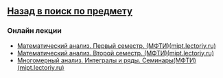 ## [Назад в поиск по предмету](https://github.com/ifanzilka/Mathematics_KPFU/blob/master/links/mathematical-analysis.md)

### Онлайн лекции
* [Математический анализ. Первый семестр. (МФТИ)(mipt.lectoriy.ru)](https://mipt.lectoriy.ru/course/Maths-Basic_Analysis)
* [Математический анализ. Второй семестр. (МФТИ)(mipt.lectoriy.ru)](https://mipt.lectoriy.ru/course/Maths-Basic_Analysis-2sem)
* [Многомерный анализ. Интегралы и ряды. Семинары(МФТИ)(mipt.lectoriy.ru)](https://mipt.lectoriy.ru/course/Maths-Analysis2-15S)
